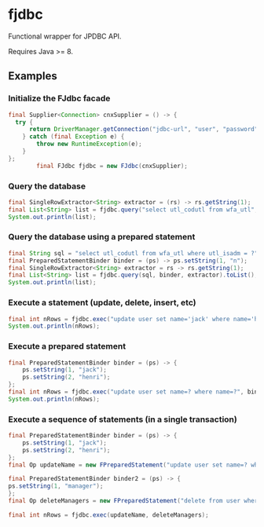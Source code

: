 # fjdbc
Functional wrapper for JPDBC API.

Requires Java >= 8.

## Examples
### Initialize the FJdbc facade
```java
final Supplier<Connection> cnxSupplier = () -> {
  try {
	  return DriverManager.getConnection("jdbc-url", "user", "password");
	} catch (final Exception e) {
		throw new RuntimeException(e);
	}
};
		final FJdbc fjdbc = new FJdbc(cnxSupplier);
```

### Query the database
```java
final SingleRowExtractor<String> extractor = (rs) -> rs.getString(1);
final List<String> list = fjdbc.query("select utl_codutl from wfa_utl", extractor).toList();
System.out.println(list);
```

### Query the database using a prepared statement
```java
final String sql = "select utl_codutl from wfa_utl where utl_isadm = ?";
final PreparedStatementBinder binder = (ps) -> ps.setString(1, "n");
final SingleRowExtractor<String> extractor = rs -> rs.getString(1);
final List<String> list = fjdbc.query(sql, binder, extractor).toList();
System.out.println(list);
```

### Execute a statement (update, delete, insert, etc)
```java
final int nRows = fjdbc.exec("update user set name='jack' where name='henri'");
System.out.println(nRows);
```

### Execute a prepared statement
```java
final PreparedStatementBinder binder = (ps) -> {
	ps.setString(1, "jack");
	ps.setString(2, "henri");
};
final int nRows = fjdbc.exec("update user set name=? where name=?", binder);
System.out.println(nRows);
```

### Execute a sequence of statements (in a single transaction)
```java
final PreparedStatementBinder binder = (ps) -> {
	ps.setString(1, "jack");
	ps.setString(2, "henri");
};
final Op updateName = new FPreparedStatement("update user set name=? where name=?", binder);

final PreparedStatementBinder binder2 = (ps) -> {
ps.setString(1, "manager");
};
final Op deleteManagers = new FPreparedStatement("delete from user where role=?", binder2);

final int nRows = fjdbc.exec(updateName, deleteManagers);
```
